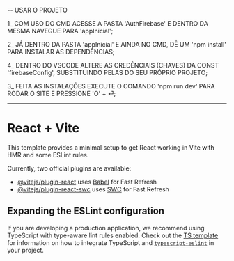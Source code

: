 -- USAR O PROJETO

1_ COM USO DO CMD ACESSE A PASTA 'AuthFirebase' E DENTRO DA MESMA NAVEGUE PARA 'appInicial';

2_ JÁ DENTRO DA PASTA 'appInicial' E AINDA NO CMD, DÊ UM 'npm install' PARA INSTALAR AS DEPENDÊNCIAS;

4_ DENTRO DO VSCODE ALTERE AS CREDÊNCIAIS (CHAVES) DA CONST 'firebaseConfig', SUBSTITUINDO PELAS DO SEU PRÓPRIO PROJETO;

3_ FEITA AS INSTALAÇÕES EXECUTE O COMANDO 'npm run dev' PARA RODAR O SITE E PRESSIONE 'O' + ⏎; 

---

# React + Vite

This template provides a minimal setup to get React working in Vite with HMR and some ESLint rules.

Currently, two official plugins are available:

- [@vitejs/plugin-react](https://github.com/vitejs/vite-plugin-react/blob/main/packages/plugin-react) uses [Babel](https://babeljs.io/) for Fast Refresh
- [@vitejs/plugin-react-swc](https://github.com/vitejs/vite-plugin-react/blob/main/packages/plugin-react-swc) uses [SWC](https://swc.rs/) for Fast Refresh

## Expanding the ESLint configuration

If you are developing a production application, we recommend using TypeScript with type-aware lint rules enabled. Check out the [TS template](https://github.com/vitejs/vite/tree/main/packages/create-vite/template-react-ts) for information on how to integrate TypeScript and [`typescript-eslint`](https://typescript-eslint.io) in your project.

